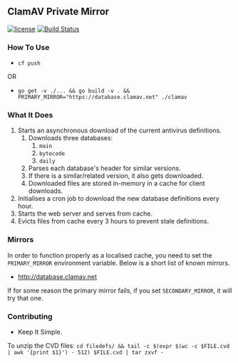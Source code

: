 ## ClamAV Private Mirror

[![license](https://img.shields.io/badge/license-Apache%20v2.0-blue.svg)](http://www.apache.org/licenses/LICENSE-2.0.html)
[![Build Status](https://travis-ci.org/mxplusb/clamav.svg?branch=master)](https://travis-ci.org/mxplusb/clamav)

### How To Use

* `cf push`

OR

* `go get -v ./... && go build -v . && PRIMARY_MIRROR="https://database.clamav.net" ./clamav`

### What It Does

1. Starts an asynchronous download of the current antivirus definitions.
    1. Downloads three databases:
        1. `main`
        1. `bytecode`
        1. `daily`
    1. Parses each database's header for similar versions.
    1. If there is a similar/related version, it also gets downloaded.
    1. Downloaded files are stored in-memory in a cache for client downloads.
1. Initialises a cron job to download the new database definitions every hour.
1. Starts the web server and serves from cache.
1. Evicts files from cache every 3 hours to prevent stale definitions.

### Mirrors

In order to function properly as a localised cache, you need to set the `PRIMARY_MIRROR` environment variable. Below is a short list of known mirrors.

* http://database.clamav.net

If for some reason the primary mirror fails, if you set `SECONDARY_MIRROR`, it will try that one.

### Contributing

* Keep It Simple.

To unzip the CVD files:
`cd filedefs/ && tail -c $(expr $(wc -c $FILE.cvd | awk '{print $1}') - 512) $FILE.cvd | tar zxvf -`